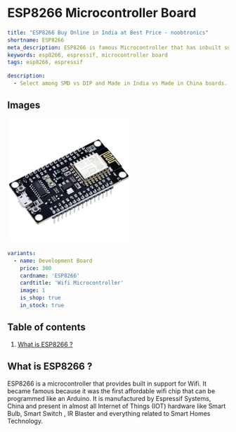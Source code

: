 # ESP8266 Microcontroller Board

``` yaml
title: "ESP8266 Buy Online in India at Best Price - noobtronics"
shortname: ESP8266
meta_description: ESP8266 is famous Microcontroller that has inbuilt support for Wifi to build IOT hardware. Purchase now with free delivery and cash on delivery options all over India.
keywords: esp8266, espressif, microcontroller board
tags: esp8266, espressif

```

``` yaml
description: 
  - Select among SMD vs DIP and Made in India vs Made in China boards.
```

## Images
<p float="left">
  <img alt="ESP8266 Wifi Microcontroller Board" 
       src="/storage/product/esp8266/esp8266-microcontroller.jpg" width="280" 
   />
</p>

``` yaml
variants:
  - name: Development Board
    price: 300
    cardname: 'ESP8266'
    cardtitle: 'Wifi Microcontroller'
    image: 1
    is_shop: true
    in_stock: true
```

## Table of contents
1. [What is ESP8266 ?](#What-is-ESP8266)


<a name="What-is-ESP8266"></a>
## What is ESP8266 ?
ESP8266 is a microcontroller that provides built in support for Wifi. It became famous because it was the first affordable wifi chip that can be programmed like an Arduino. It is manufactured by Espressif Systems, China and present in almost all Internet of Things (IOT) hardware like Smart Bulb, Smart Switch , IR Blaster and everything related to Smart Homes Technology.
